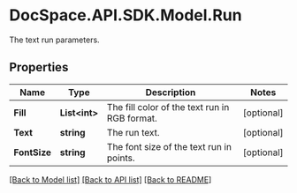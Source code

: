 # DocSpace.API.SDK.Model.Run
The text run parameters.

## Properties

Name | Type | Description | Notes
------------ | ------------- | ------------- | -------------
**Fill** | **List&lt;int&gt;** | The fill color of the text run in RGB format. | [optional] 
**Text** | **string** | The run text. | [optional] 
**FontSize** | **string** | The font size of the text run in points. | [optional] 

[[Back to Model list]](../README.md#documentation-for-models) [[Back to API list]](../README.md#documentation-for-api-endpoints) [[Back to README]](../README.md)

